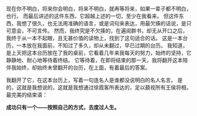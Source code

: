 现在你不明白，将来你会明白，将来不明白，就再等将来，如果一辈子都不明白，也行。
而最后讲述的这件东西，它超越上述的一切，至少在我看来。
但这件东西，我想了很久，也无法用准确的语言，或是词句来表达，用最欠揍的话说，是只可意会，不可言传。
然而，我终究是不欠揍的，在遍阅群书，却无从开口之后，我终于从一本不起眼，且无甚价值的读物上，找到了这句适合的话。
这是一本台历，一本放在我面前，不知过了多久，却从未翻过，早已过期的台历。
我知道，是上天把这本台历放在了我的桌前，它看着几年来我每天的努力，始终的坚持，它静静地、耐心地等待着终结。
它等待着，在即将结束的那一天，我将翻开这本陪伴我始终，却始终未曾翻开的台历，在上面，有着最后的答案。

我翻开了它，在这本台历上，写着一句连名人是谁都没说明白的名人名言。
是的，这就是我想说的，这就是我想通过徐霞客所表达的，足以藐视所有王侯将相，最完美的结束语：

**成功只有一个——按照自己的方式，去度过人生。**

